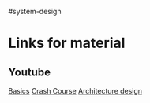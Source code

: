 #system-design
# Links for material

## Youtube

[Basics](https://www.youtube.com/watch?v=xpDnVSmNFX0&list=PLMCXHnjXnTnvo6alSjVkgxV-VH6EPyvoX)
[Crash Course](https://www.youtube.com/watch?v=MbjObHmDbZo)
[Architecture design](https://www.youtube.com/c/TechDummiesNarendraL/videos)
